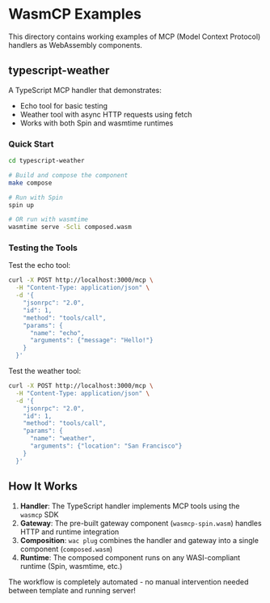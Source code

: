 # WasmCP Examples

This directory contains working examples of MCP (Model Context Protocol) handlers as WebAssembly components.

## typescript-weather

A TypeScript MCP handler that demonstrates:
- Echo tool for basic testing
- Weather tool with async HTTP requests using fetch
- Works with both Spin and wasmtime runtimes

### Quick Start

```bash
cd typescript-weather

# Build and compose the component
make compose

# Run with Spin
spin up

# OR run with wasmtime
wasmtime serve -Scli composed.wasm
```

### Testing the Tools

Test the echo tool:
```bash
curl -X POST http://localhost:3000/mcp \
  -H "Content-Type: application/json" \
  -d '{
    "jsonrpc": "2.0",
    "id": 1,
    "method": "tools/call",
    "params": {
      "name": "echo",
      "arguments": {"message": "Hello!"}
    }
  }'
```

Test the weather tool:
```bash
curl -X POST http://localhost:3000/mcp \
  -H "Content-Type: application/json" \
  -d '{
    "jsonrpc": "2.0",
    "id": 1,
    "method": "tools/call",
    "params": {
      "name": "weather",
      "arguments": {"location": "San Francisco"}
    }
  }'
```

## How It Works

1. **Handler**: The TypeScript handler implements MCP tools using the `wasmcp` SDK
2. **Gateway**: The pre-built gateway component (`wasmcp-spin.wasm`) handles HTTP and runtime integration
3. **Composition**: `wac plug` combines the handler and gateway into a single component (`composed.wasm`)
4. **Runtime**: The composed component runs on any WASI-compliant runtime (Spin, wasmtime, etc.)

The workflow is completely automated - no manual intervention needed between template and running server!